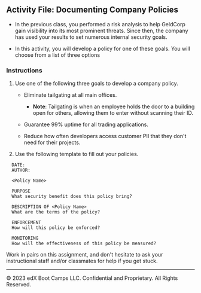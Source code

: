 ## Activity File: Documenting Company Policies

* In the previous class, you performed a risk analysis to help GeldCorp gain visibility into its most prominent threats. Since then, the company has used your results to set numerous internal security goals.

* In this activity, you will develop a policy for one of these goals. You will choose from a list of three options

### Instructions

1. Use one of the following three goals to develop a company policy. 

    - Eliminate tailgating at all main offices.

      - **Note**: Tailgating is when an employee holds the door to a building open for others, allowing them to enter without scanning their ID.

    - Guarantee 99% uptime for all trading applications.

    - Reduce how often developers access customer PII that they don't need for their projects.

2. Use the following template to fill out your policies.

```
  DATE:
  AUTHOR:

  <Policy Name>

  PURPOSE
  What security benefit does this policy bring?

  DESCRIPTION OF <Policy Name>
  What are the terms of the policy?

  ENFORCEMENT
  How will this policy be enforced?

  MONITORING  
  How will the effectiveness of this policy be measured?
```

Work in pairs on this assignment, and don't hesitate to ask your instructional staff and/or classmates for help if you get stuck.

---

© 2023 edX Boot Camps LLC. Confidential and Proprietary. All Rights Reserved.
